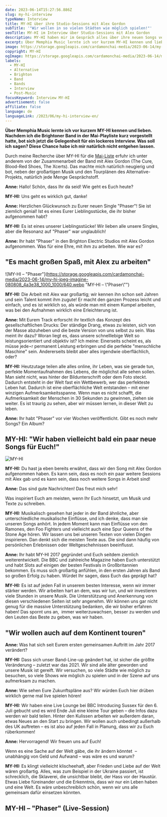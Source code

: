 ```yaml
---
date: 2023-06-14T15:27:56.886Z
slug: my-hi-interview
typeName: Interview
title: MY-HI über ihre Studio-Sessions mit Alex Gordon
subTitle: '"Wir wollen in so vielen Städten wie möglich spielen!"'
seoTitle: MY-HI im Interview über Studio-Sessions mit Alex Gordon
description: MY-HI haben mir im Gespräch alles über ihre neuen Songs verraten. Lest jetzt mein Interview.
excerpt: Über Memphia Music lernte ich vor kurzem MY-HI kennen und lieben. Nachdem ich die Brightoner Band in der Mai-Playliste kurz vorgestellt hatte, bot sich jetzt die Gelegenheit für ein lockeres Interview. Was soll ich sagen? Diese Chance habe ich mir natürlich nicht entgehen lassen.
image: https://storage.googleapis.com/cardamonchai-media/2023-06-14/my-hi-band-1-jpg-imagine-080808_272f3a_1024_768/640.webp
copyright: MY-HI
ogImage: https://storage.googleapis.com/cardamonchai-media/2023-06-14/my-hi-og-jpg-imagine-080808_2d333d_1200_628/640.webp
labels:
  - MY-HI
  - Alternative
  - Brighton
  - Band
  - Bands
  - Interview
  - Post-Music
focusKeyword: Interview MY-HI
advertisement: false
affiliate: false
language: de
languageLink: /2023/06/my-hi-interview-en/
---
```


**Über Memphia Music lernte ich vor kurzem MY-HI kennen und lieben. Nachdem ich die Brightoner Band in der Mai-Playliste kurz vorgestellt hatte, bot sich jetzt die Gelegenheit für ein lockeres Interview. Was soll ich sagen? Diese Chance habe ich mir natürlich nicht entgehen lassen.**

Durch meine Recherche über MY-HI für die [Mai-Liste](/2023/04/playlist-mai-2023/) erfuhr ich unter anderem von der Zusammenarbeit der Band mit Alex Gordon (The Cure, Blood-Red Shoes, The Xcerts). Das machte mich natürlich neugierig und bot, neben der großartigen Musik und den Tourplänen des Alternative-Projekts, natürlich jede Menge Gesprächstoff.

**Anne:** Hallo! Schön, dass Ihr da seid! Wie geht es Euch heute?

**MY-HI:** Uns geht es wirklich gut, danke!

**Anne:** Herzlichen Glückwunsch zu Eurer neuen Single "Phaser"! Sie ist ziemlich genial! Ist es eines Eurer Lieblingsstücke, die ihr bisher aufgenommen habt?

**MY-HI:** Es ist eines unserer Lieblingsstücke! Wir lieben alle unsere Singles, aber die Resonanz auf "Phaser" war unglaublich!

**Anne:** Ihr habt "Phaser" in den Brighton Electric Studios mit Alex Gordon aufgenommen. Was für eine Ehre, mit ihm zu arbeiten. Wie war es?

## "Es macht großen Spaß, mit Alex zu arbeiten"

![MY-HI – "Phaser"](https://storage.googleapis.com/cardamonchai-media/2023-06-14/my-hi-jpeg-imagine-080808_4a3e38_1000_1000/640.webp "MY-HI – \\"Phaser\\"")

**MY-HI:** Die Arbeit mit Alex war großartig; wir kennen ihn schon seit Jahren und sein Talent kommt ihm zugute! Er macht den ganzen Prozess leicht und einfach, und es ist wirklich so, als würde man mit einem Kumpel arbeiten, was bei den Aufnahmen wirklich eine Erleichterung ist.

**Anne:** Mit Eurem Track erforscht ihr textlich das Konzept des gesellschaftlichen Drucks: Der ständige Drang, etwas zu leisten, sich von der Masse abzuheben und die beste Version von uns selbst zu sein. Was meint ihr dazu? Woran liegt es, dass unsere schnelllebige Welt so leistungsorientiert und objektiv ist? Ich meine: Einerseits scheint es, als müsse jede⋆r permanent Leistung erbringen und die perfekte "menschliche Maschine" sein. Andererseits bleibt aber alles irgendwie oberflächlich, oder?

**MY-HI:** Heutzutage teilen alle alles online, ihr Leben, was sie gerade tun, perfekte Momentaufnahmen des Lebens, die möglichst alle sehen sollen. Man sieht nicht, was hinter der Bildunterschrift oder dem Foto steckt. Dadurch entsteht in der Welt fast ein Wettbewerb, wer das perfekteste Leben hat. Dadurch ist eine oberflächliche Welt entstanden – mit einer winzigen Aufmerksamkeitsspanne. Wenn man es nicht schafft, die Aufmerksamkeit der Menschen in 30 Sekunden zu gewinnen, ziehen sie weiter. Es ist traurig zu sehen, aber wir müssen lernen, in dieser Welt zu leben.

**Anne:** Ihr habt "Phaser" vor vier Wochen veröffentlicht. Gibt es noch mehr Songs? Ein Album?

## **MY-HI:** "Wir haben vielleicht bald ein paar neue Songs für Euch!"

![MY-HI](https://storage.googleapis.com/cardamonchai-media/2023-06-14/my-hi-band-2-1-jpg-imagine-080808_333a35_1024_768/640.webp 'MY-HI')

**MY-HI:** Du hast ja eben bereits erwähnt, dass wir den Song mit Alex Gordon aufgenommen haben. Es kann sein, dass es noch ein paar weitere Sessions mit Alex gab und es kann sein, dass noch weitere Songs in Arbeit sind!

**Anne:** Das sind gute Nachrichten! Das freut mich sehr!

Was inspiriert Euch am meisten, wenn Ihr Euch hinsetzt, um Musik und Texte zu schreiben.

**MY-HI:** Musikalisch gesehen hat jeder in der Band ähnliche, aber unterschiedliche musikalische Einflüsse, und ich denke, dass man sie unseren Songs anhört. In jedem Moment kann man Einflüsse von den Ramones, den Foo Fighters und vielleicht auch eine Spur Queens of the Stone Age hören. Wir lassen uns bei unseren Texten von vielen Dingen inspirieren. Dan denkt sich die meisten Texte aus. Die sind dann häufig von persönlichen Erlebnissen oder Weltgeschehnissen beeinflusst.

**Anne:** Ihr habt MY-HI 2017 gegründet und Euch seitdem ziemlich weiterentwickelt. Die BBC und zahlreiche Magazine haben Euch unterstützt und habt Slots auf einigen der besten Festivals in Großbritannien bekommen. Es muss sich großartig anfühlen, in den ersten Jahren als Band so großen Erfolg zu haben. Würdet Ihr sagen, dass Euch das geprägt hat?

**MY-HI:** Es ist auf jeden Fall in unserem besten Interesse, wenn wir immer stärker werden. Wir arbeiten hart an dem, was wir tun, und wir investieren viele Stunden in unsere Musik. Die Unterstützung und Anerkennung von diesen verschiedenen Seiten ist sehr angenehm. Wir können uns gar nicht genug für die massive Unterstützung bedanken, die wir bisher erfahren haben! Das spornt uns an,  immer weiterzuwachsen, besser zu werden und den Leuten das Beste zu geben, was wir haben.

## "Wir wollen auch auf dem Kontinent touren"

**Anne:** Was hat sich seit Eurem ersten gemeinsamen Auftritt im Jahr 2017 verändert?

**MY-HI:** Dass sich unser Band-Line-up geändert hat, ist sicher die größte Veränderung – zuletzt war das 2021. Wir sind alle älter geworden und unsere Musik ist gereift. Wir versuchen, so viele Städte wie möglich zu besuchen, so viele Shows wie möglich zu spielen und in der Szene auf uns aufmerksam zu machen.

**Anne:** Wie sehen Eure Zukunftspläne aus? Wir würden Euch hier drüben wirklich gerne mal live spielen hören!

**MY-HI:** Wir haben eine Live Lounge bei BBC Introducing Sussex für den 6. Juli gebucht und es wird Ende Juli eine kleine Tour geben – die Infos dazu werden wir bald teilen. Hinter den Kulissen arbeiten wir außerdem daran, etwas Neues an den Start zu bringen. Wir wollen auch unbedingt außerhalb des UK auftreten – es ist also auf jeden Fall in Planung, dass wir zu Euch rüberkommen!

**Anne:** Hervorragend! Wir freuen uns auf Euch!

Wenn es eine Sache auf der Welt gäbe, die ihr ändern könntet  – unabhängig von Geld und Aufwand – was wäre es und warum?

**MY-HI:** Es klingt vielleicht klischeehaft, aber Frieden und Liebe auf der Welt wären großartig. Alles, was zum Beispiel in der Ukraine passiert, ist schrecklich, die Sklaverei, die unsichtbar bleibt, der Hass vor der Haustür. Etwas Liebe füreinander und die Erkenntnis, dass wir nur ein Leben haben und eine Welt. Es wäre unbeschreiblich schön, wenn wir uns alle gemeinsam dafür einsetzen könnten.

## MY-HI – "Phaser" (Live-Session)

<YouTube id="DdacsoNPnP0" />
